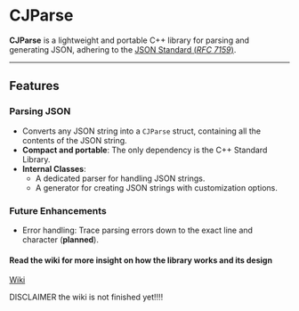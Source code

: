# **CJParse**

**CJParse** is a lightweight and portable C++ library for parsing and generating JSON, adhering to the [JSON Standard (*RFC 7159*)](https://www.rfc-editor.org/rfc/rfc7159).  

---

## **Features**

### **Parsing JSON**
- Converts any JSON string into a `CJParse` struct, containing all the contents of the JSON string.
- **Compact and portable**: The only dependency is the C++ Standard Library.
- **Internal Classes**:
  - A dedicated parser for handling JSON strings.
  - A generator for creating JSON strings with customization options.
  
### **Future Enhancements**
- Error handling: Trace parsing errors down to the exact line and character (**planned**).


#### Read the wiki for more insight on how the library works and its design

[Wiki](https://github.com/theargcoder/CJParse/wiki)

DISCLAIMER the wiki is not finished yet!!!!
